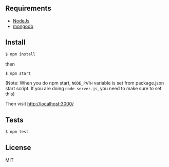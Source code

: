 ## Requirements

* [NodeJs](http://nodejs.org)
* [mongodb](http://mongodb.org)

## Install

```sh
$ npm install
```

then

```sh
$ npm start
```

(Note: When you do npm start, `NODE_PATH` variable is set from package.json start script. If you are doing `node server.js`, you need to make sure to set this)

Then visit [http://localhost:3000/](http://localhost:3000/)

## Tests

```sh
$ npm test
```

## License

MIT
